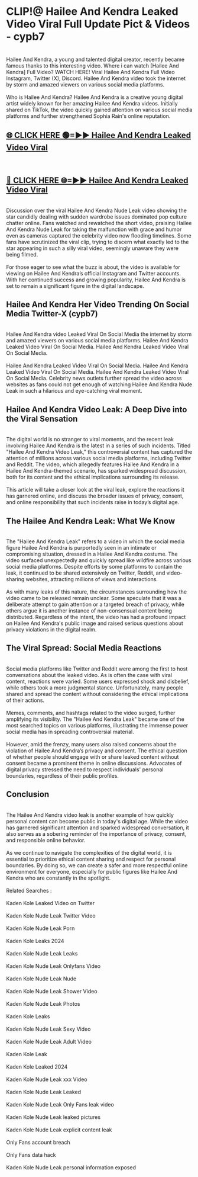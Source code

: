 # CLIP!@ Hailee And Kendra Leaked Video Viral Full Update Pict & Videos - cypb7
<br>
Hailee And Kendra, a young and talented digital creator, recently became famous thanks to this interesting video. Where i can watch [Hailee And Kendra] Full Video? WATCH HERE! Viral Hailee And Kendra Full Video Instagram, Twitter (X), Discord. Hailee And Kendra video took the internet by storm and amazed viewers on various social media platforms.
<br><br>
Who is Hailee And Kendra? Hailee And Kendra is a creative young digital artist widely known for her amazing Hailee And Kendra videos. Initially shared on TikTok, the video quickly gained attention on various social media platforms and further strengthened Sophia Rain's online reputation.
<br>
<h2><a href="https://bestclip.site?title=Hailee_And_Kendra">🌐 CLICK HERE 🟢=►► Hailee And Kendra Leaked Video Viral</a></h2>
<br>
<h2><a href="https://bestclip.site?title=Hailee_And_Kendra">🔴 CLICK HERE 🌐=►► Hailee And Kendra Leaked Video Viral</a></h2>
<br>
Discussion over the viral Hailee And Kendra Nude Leak video showing the star candidly dealing with sudden wardrobe issues dominated pop culture chatter online. Fans watched and rewatched the short video, praising Hailee And Kendra Nude Leak for taking the malfunction with grace and humor even as cameras captured the celebrity video now flooding timelines. Some fans have scrutinized the viral clip, trying to discern what exactly led to the star appearing in such a silly viral video, seemingly unaware they were being filmed.
<br><br>
For those eager to see what the buzz is about, the video is available for viewing on Hailee And Kendra’s official Instagram and Twitter accounts. With her continued success and growing popularity, Hailee And Kendra is set to remain a significant figure in the digital landscape.
<br>
<h2>Hailee And Kendra Her Video Trending On Social Media Twitter-X (cypb7)</h2>
<br>
Hailee And Kendra video Leaked Viral On Social Media the internet by storm and amazed viewers on various social media platforms. Hailee And Kendra Leaked Video Viral On Social Media. Hailee And Kendra Leaked Video Viral On Social Media.
<br><br>
Hailee And Kendra Leaked Video Viral On Social Media. Hailee And Kendra Leaked Video Viral On Social Media. Hailee And Kendra Leaked Video Viral On Social Media. Celebrity news outlets further spread the video across websites as fans could not get enough of watching Hailee And Kendra Nude Leak in such a hilarious and eye-catching viral moment.
<br>
<h2>Hailee And Kendra Video Leak: A Deep Dive into the Viral Sensation</h2>
<br>
The digital world is no stranger to viral moments, and the recent leak involving Hailee And Kendra is the latest in a series of such incidents. Titled "Hailee And Kendra Video Leak," this controversial content has captured the attention of millions across various social media platforms, including Twitter and Reddit. The video, which allegedly features Hailee And Kendra in a Hailee And Kendra-themed scenario, has sparked widespread discussion, both for its content and the ethical implications surrounding its release.
<br><br>
This article will take a closer look at the viral leak, explore the reactions it has garnered online, and discuss the broader issues of privacy, consent, and online responsibility that such incidents raise in today’s digital age.
<br>
<h2>The Hailee And Kendra Leak: What We Know</h2>
<br>
The "Hailee And Kendra Leak" refers to a video in which the social media figure Hailee And Kendra is purportedly seen in an intimate or compromising situation, dressed in a Hailee And Kendra costume. The video surfaced unexpectedly and quickly spread like wildfire across various social media platforms. Despite efforts by some platforms to contain the leak, it continued to be shared extensively on Twitter, Reddit, and video-sharing websites, attracting millions of views and interactions.
<br><br>
As with many leaks of this nature, the circumstances surrounding how the video came to be released remain unclear. Some speculate that it was a deliberate attempt to gain attention or a targeted breach of privacy, while others argue it is another instance of non-consensual content being distributed. Regardless of the intent, the video has had a profound impact on Hailee And Kendra's public image and raised serious questions about privacy violations in the digital realm.
<br>
<h2>The Viral Spread: Social Media Reactions</h2>
<br>
Social media platforms like Twitter and Reddit were among the first to host conversations about the leaked video. As is often the case with viral content, reactions were varied. Some users expressed shock and disbelief, while others took a more judgmental stance. Unfortunately, many people shared and spread the content without considering the ethical implications of their actions.
<br><br>
Memes, comments, and hashtags related to the video surged, further amplifying its visibility. The "Hailee And Kendra Leak" became one of the most searched topics on various platforms, illustrating the immense power social media has in spreading controversial material.
<br><br>
However, amid the frenzy, many users also raised concerns about the violation of Hailee And Kendra’s privacy and consent. The ethical question of whether people should engage with or share leaked content without consent became a prominent theme in online discussions. Advocates of digital privacy stressed the need to respect individuals' personal boundaries, regardless of their public profiles.
<br>
<h2>Conclusion</h2>
<br>
The Hailee And Kendra video leak is another example of how quickly personal content can become public in today's digital age. While the video has garnered significant attention and sparked widespread conversation, it also serves as a sobering reminder of the importance of privacy, consent, and responsible online behavior.
<br><br>
As we continue to navigate the complexities of the digital world, it is essential to prioritize ethical content sharing and respect for personal boundaries. By doing so, we can create a safer and more respectful online environment for everyone, especially for public figures like Hailee And Kendra who are constantly in the spotlight.
<br><br>
Related Searches :
<br><br>
Kaden Kole Leaked Video on Twitter
<br><br>
Kaden Kole Nude Leak Twitter Video
<br><br>
Kaden Kole Nude Leak Porn
<br><br>
Kaden Kole Leaks 2024
<br><br>
Kaden Kole Nude Leak Leaks
<br><br>
Kaden Kole Nude Leak Onlyfans Video
<br><br>
Kaden Kole Nude Leak Nude
<br><br>
Kaden Kole Nude Leak Shower Video
<br><br>
Kaden Kole Nude Leak Photos
<br><br>
Kaden Kole Leaks
<br><br>
Kaden Kole Nude Leak Sexy Video
<br><br>
Kaden Kole Nude Leak Adult Video
<br><br>
Kaden Kole Leak
<br><br>
Kaden Kole Leaked 2024
<br><br>
Kaden Kole Nude Leak xxx Video
<br><br>
Kaden Kole Nude Leak Leaked
<br><br>
Kaden Kole Nude Leak Only Fans leak video
<br><br>
Kaden Kole Nude Leak leaked pictures
<br><br>
Kaden Kole Nude Leak explicit content leak
<br><br>
Only Fans account breach
<br><br>
Only Fans data hack
<br><br>
Kaden Kole Nude Leak personal information exposed